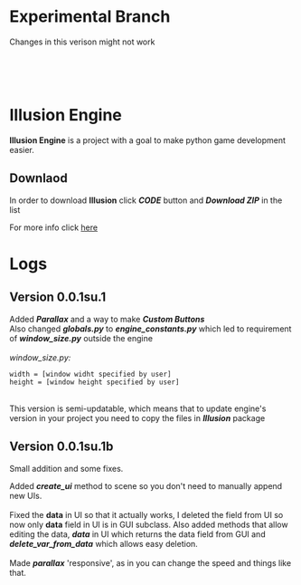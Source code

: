 # Experimental Branch
Changes in this verison might not work

<br>
<br>
<br>

# Illusion Engine

**Illusion Engine** is a project with a goal to make python game development easier.

## Downlaod
In order to download **Illusion** click ***CODE*** button and ***Download ZIP*** in the list

For more info click [here](https://github.com/a4aran/IllusionEngine/wiki)

# Logs
## Version 0.0.1su.1
Added ***Parallax*** and a way to make ***Custom Buttons***<br>
Also changed ***globals.py*** to ***engine_constants.py*** 
which led to requirement of ***window_size.py*** outside the engine
<br>
<br>
*window_size.py:*
```
width = [window widht specified by user]
height = [window height specified by user]
```
<br>
This version is semi-updatable, which means that to update engine's version in your project 
you need to copy the files in <i><b>Illusion</b></i> package

## Version 0.0.1su.1b
Small addition and some fixes.

Added **_create_ui_** method to scene so you don't need to manually append new UIs.
<br>
<br>
Fixed the **data** in UI so that it actually works, I deleted the field from UI so now only **data** field in UI is in GUI subclass. Also added methods that allow editing the data, **_data_** in UI which returns the data field from GUI and **_delete_var_from_data_** which allows easy deletion.
<br>
<br>
Made **_parallax_** 'responsive', as in you can change the speed and things like that.

